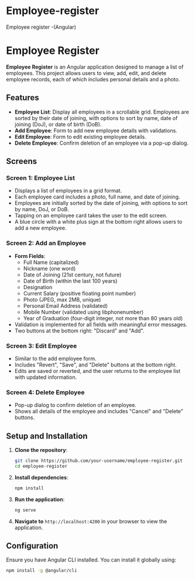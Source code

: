 # Employee-register
Employee register -(Angular)

# Employee Register

**Employee Register** is an Angular application designed to manage a list of employees. This project allows users to view, add, edit, and delete employee records, each of which includes personal details and a photo.

## Features

- **Employee List**: Display all employees in a scrollable grid. Employees are sorted by their date of joining, with options to sort by name, date of joining (DoJ), or date of birth (DoB).
- **Add Employee**: Form to add new employee details with validations.
- **Edit Employee**: Form to edit existing employee details.
- **Delete Employee**: Confirm deletion of an employee via a pop-up dialog.

## Screens

### Screen 1: Employee List

- Displays a list of employees in a grid format.
- Each employee card includes a photo, full name, and date of joining.
- Employees are initially sorted by the date of joining, with options to sort by name, DoJ, or DoB.
- Tapping on an employee card takes the user to the edit screen.
- A blue circle with a white plus sign at the bottom right allows users to add a new employee.

### Screen 2: Add an Employee

- **Form Fields**:
  - Full Name (capitalized)
  - Nickname (one word)
  - Date of Joining (21st century, not future)
  - Date of Birth (within the last 100 years)
  - Designation
  - Current Salary (positive floating point number)
  - Photo (JPEG, max 2MB, unique)
  - Personal Email Address (validated)
  - Mobile Number (validated using libphonenumber)
  - Year of Graduation (four-digit integer, not more than 80 years old)
- Validation is implemented for all fields with meaningful error messages.
- Two buttons at the bottom right: "Discard" and "Add".

### Screen 3: Edit Employee

- Similar to the add employee form.
- Includes "Revert", "Save", and "Delete" buttons at the bottom right.
- Edits are saved or reverted, and the user returns to the employee list with updated information.

### Screen 4: Delete Employee

- Pop-up dialog to confirm deletion of an employee.
- Shows all details of the employee and includes "Cancel" and "Delete" buttons.

## Setup and Installation

1. **Clone the repository**:
    ```bash
    git clone https://github.com/your-username/employee-register.git
    cd employee-register
    ```

2. **Install dependencies**:
    ```bash
    npm install
    ```

3. **Run the application**:
    ```bash
    ng serve
    ```

4. **Navigate to** `http://localhost:4200` in your browser to view the application.

## Configuration

Ensure you have Angular CLI installed. You can install it globally using:
```bash
npm install -g @angular/cli
